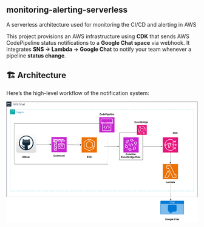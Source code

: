 ## monitoring-alerting-serverless
A serverless architecture used for monitoring the CI/CD and alerting in AWS

This project provisions an AWS infrastructure using **CDK** that sends AWS CodePipeline status notifications to a **Google Chat space** via webhook.
It integrates **SNS → Lambda → Google Chat** to notify your team whenever a pipeline **status change**.

## 🏗️ Architecture

Here’s the high-level workflow of the notification system:

![Architecture Diagram](<serverless-monitoring.drawio (1).png>)